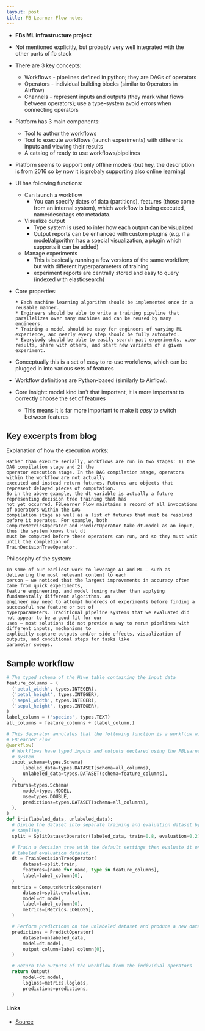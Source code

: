 ```yaml
---
layout: post
title: FB Learner Flow notes
---
```


* **FBs ML infrastructure project**
* Not mentioned explicitly, but probably very well integrated with the other parts of fb stack
* There are 3 key concepts:
  * Workflows - pipelines defined in python; they are DAGs of operators
  * Operators - individual building blocks (similar to Operators in Airflow)
  * Channels - represent inputs and outputs (they mark what flows between operators); use a type-system avoid errors when connecting operators
* Platform has 3 main components:
  * Tool to author the workflows
  * Tool to execute workflows (launch experiments) with differents inputs and viewing their results
  * A catalog of ready to use workflows/pipelines
* Platform seems to support only offline models (but hey, the description is from 2016 so by now it is probaly supporting also online learning)
* UI has following functions:
  * Can launch a workflow
    * You can specify dates of data (partitions), features (those come from an internal system), which workflow is being executed, name/desc/tags etc metadata.
  * Visualize output
    * Type system is used to infer how each output can be visualized
    * Output reports can be enhanced with custom plugins (e.g. if a model/algorithm has a special visualization, a plugin which supports it can be added)
  * Manage experiments
    * This is basically running a few versions of the same workflow, but with different hyperparameters of training
    * experiment reports are centrally stored and easy to query (indexed with elasticsearch)
* Core properties:

  ```
  * Each machine learning algorithm should be implemented once in a reusable manner.
  * Engineers should be able to write a training pipeline that parallelizes over many machines and can be reused by many engineers.
  * Training a model should be easy for engineers of varying ML experience, and nearly every step should be fully automated.
  * Everybody should be able to easily search past experiments, view results, share with others, and start new variants of a given experiment.
  ```

* Conceptually this is a set of easy to re-use workflows, which can be plugged in into various sets of features
* Workflow definitions are Python-based (similarly to Airflow).
* Core insight: model kind isn't that important, it is more important to correctly choose the set of features
  * This means it is far more important to make it _easy_ to switch between features

## Key excerpts from blog

Explanation of how the execution works:

```
Rather than execute serially, workflows are run in two stages: 1) the DAG compilation stage and 2) the
operator execution stage. In the DAG compilation stage, operators within the workflow are not actually
executed and instead return futures. Futures are objects that represent delayed pieces of computation.
So in the above example, the dt variable is actually a future representing decision tree training that has
not yet occurred. FBLearner Flow maintains a record of all invocations of operators within the DAG
compilation stage as well as a list of futures that must be resolved before it operates. For example, both
ComputeMetricsOperator and PredictOperator take dt.model as an input, thus the system knows that dt
must be computed before these operators can run, and so they must wait until the completion of
TrainDecisionTreeOperator.
```

Philosophy of the system:

```
In some of our earliest work to leverage AI and ML — such as delivering the most relevant content to each
person — we noticed that the largest improvements in accuracy often came from quick experiments,
feature engineering, and model tuning rather than applying fundamentally different algorithms. An
engineer may need to attempt hundreds of experiments before finding a successful new feature or set of
hyperparameters. Traditional pipeline systems that we evaluated did not appear to be a good fit for our
uses — most solutions did not provide a way to rerun pipelines with different inputs, mechanisms to
explicitly capture outputs and/or side effects, visualization of outputs, and conditional steps for tasks like
parameter sweeps.
```

## Sample workflow

  ```python
  # The typed schema of the Hive table containing the input data
feature_columns = (
    ('petal_width', types.INTEGER),
    ('petal_height', types.INTEGER),
    ('sepal_width', types.INTEGER),
    ('sepal_height', types.INTEGER),
)
label_column = ('species', types.TEXT)
all_columns = feature_columns + (label_column,)

# This decorator annotates that the following function is a workflow within
# FBLearner Flow
@workflow(
    # Workflows have typed inputs and outputs declared using the FBLearner type
    # system
    input_schema=types.Schema(
        labeled_data=types.DATASET(schema=all_columns),
        unlabeled_data=types.DATASET(schema=feature_columns),
    ),
    returns=types.Schema(
        model=types.MODEL,
        mse=types.DOUBLE,
        predictions=types.DATASET(schema=all_columns),
    ),
)
def iris(labeled_data, unlabeled_data):
    # Divide the dataset into separate training and evaluation dataset by random
    # sampling.
    split = SplitDatasetOperator(labeled_data, train=0.8, evaluation=0.2)

    # Train a decision tree with the default settings then evaluate it on the
    # labeled evaluation dataset.
    dt = TrainDecisionTreeOperator(
        dataset=split.train,
        features=[name for name, type in feature_columns],
        label=label_column[0],
    )
    metrics = ComputeMetricsOperator(
        dataset=split.evaluation,
        model=dt.model,
        label=label_column[0],
        metrics=[Metrics.LOGLOSS],
    )

    # Perform predictions on the unlabeled dataset and produce a new dataset
    predictions = PredictOperator(
        dataset=unlabeled_data,
        model=dt.model,
        output_column=label_column[0],
    )

    # Return the outputs of the workflow from the individual operators
    return Output(
        model=dt.model,
        logloss=metrics.logloss,
        predictions=predictions,
    )
  ```

#### Links

* [Source](https://engineering.fb.com/2016/05/09/core-data/introducing-fblearner-flow-facebook-s-ai-backbone/)
